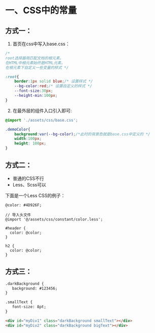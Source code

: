 # 一、CSS中的常量

## 方式一：

1. 首页在css中写入base.css：

```css
/* 
root选择器用匹配文档的根元素。
在HTML中根元素始终是HTML元素。
在根元素下自定义一些变量的样式 */

:root{
    border:1px solid blue;/* 设置样式 */
	--bg-color:red;/* 设置自定义的样式 */
    --font-size:30px;
  	--height-min:100px;
}
```

2. 在最外层的组件入口引入即可:

```css
@import './assets/css/base.css';

.demoColor{
    background:var(--bg-color);/*此时的背景色就是base.css中定义的 */
    width:100px;
    height: 100px;
}
```



## 方式二：

* 普通的CSS不行
* Less、Scss可以

下面是一个Less CSS的例子：

```less
@color: #4D926F;

// 导入头文件
@import '@/assets/css/constant/color.less';

#header {
  color: @color;
}

h2 {
  color: @color;
}
```



## 方式三：

```html
.darkBackground {
   background: #123456;
}

.smallText {
   font-size: 8pt;
}

<div id="myDiv1" class="darkBackground smallText"></div>
<div id="myDiv2" class="darkBackground bigText"></div>
```

